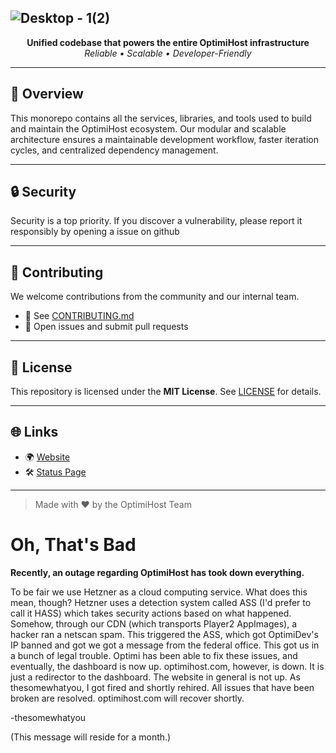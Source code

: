 ![Desktop - 1(2)](https://github.com/user-attachments/assets/7f64add0-1e41-4da9-b5b2-6d28d5b3becc)
---

<p align="center">
  <strong>Unified codebase that powers the entire OptimiHost infrastructure</strong><br>
  <em>Reliable • Scalable • Developer-Friendly</em>
</p>

---

## 🚀 Overview

This monorepo contains all the services, libraries, and tools used to build and maintain the OptimiHost ecosystem. Our modular and scalable architecture ensures a maintainable development workflow, faster iteration cycles, and centralized dependency management.


---

## 🔒 Security

Security is a top priority. If you discover a vulnerability, please report it responsibly by opening a issue on github

---

## 🤝 Contributing

We welcome contributions from the community and our internal team.

* 📖 See [CONTRIBUTING.md](./CONTRIBUTING.md)
* 🧩 Open issues and submit pull requests

---

## 🧾 License

This repository is licensed under the **MIT License**.
See [LICENSE](./LICENSE) for details.

---

## 🌐 Links

* 🌍 [Website](https://optimihost.com)
* 🛠 [Status Page](https://status.optimihost.com)

---

> Made with ❤️ by the OptimiHost Team

# Oh, That's Bad

**Recently, an outage regarding OptimiHost has took down everything.** 

>>>

To be fair we use Hetzner as a cloud computing service. What does this mean, though? Hetzner uses a detection system called ASS (I'd prefer to call it HASS) which takes security actions based on what happened. Somehow, through our CDN (which transports Player2 AppImages), a hacker ran a netscan spam. This triggered the ASS, which got OptimiDev's IP banned and got we got a message from the federal office. This got us in a bunch of legal trouble. 
Optimi has been able to fix these issues, and eventually, the dashboard is now up. 
optimihost.com, however, is down. It is just a redirector to the dashboard. The website in general is not up. 
As thesomewhatyou, I got fired and shortly rehired. All issues that have been broken are resolved. 
optimihost.com will recover shortly. 


-thesomewhatyou 


(This message will reside for a month.)


